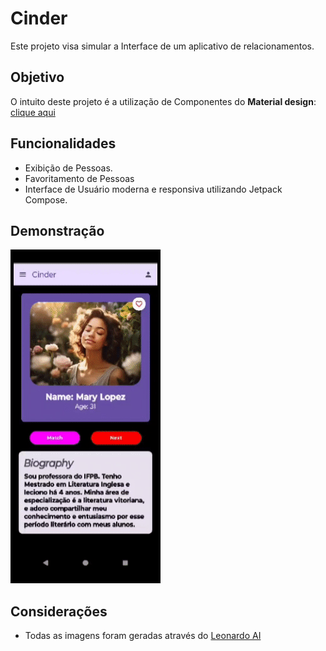 # Cinder
Este projeto visa simular a Interface de um aplicativo de relacionamentos.

## Objetivo
O intuito deste projeto é a utilização de Componentes do **Material design**: [clique aqui](https://developer.android.com/develop/ui/compose/components?hl=pt-br)


## Funcionalidades
- Exibição de Pessoas.
- Favoritamento de Pessoas
- Interface de Usuário moderna e responsiva utilizando Jetpack Compose.

## Demonstração
 
![Demonstração](/demo/demo.gif)

## Considerações
- Todas as imagens foram geradas através do [Leonardo AI](https://app.leonardo.ai)
